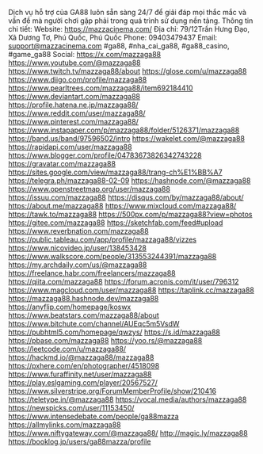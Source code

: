 Dịch vụ hỗ trợ của GA88 luôn sẵn sàng 24/7 để giải đáp mọi thắc mắc và vấn đề mà người chơi gặp phải trong quá trình sử dụng nền tảng.
Thông tin chi tiết:
Website: <a href="https://mazzacinema.com/">https://mazzacinema.com/</a>
Địa chỉ: 79/12Trần Hưng Đạo, Xã Dương Tơ, Phú Quốc, Phú Quốc
Phone: 09403479437
Email: support@mazzacinema.com
#ga88, #nha_cai_ga88, #ga88_casino, #game_ga88
Social:
<a href="https://x.com/mazzaga88">https://x.com/mazzaga88</a>
<a href="https://www.youtube.com/@mazzaga88">https://www.youtube.com/@mazzaga88</a>
<a href="https://www.twitch.tv/mazzaga88/about">https://www.twitch.tv/mazzaga88/about</a>
<a href="https://glose.com/u/mazzaga88">https://glose.com/u/mazzaga88</a>
<a href="https://www.diigo.com/profile/mazzaga88">https://www.diigo.com/profile/mazzaga88</a>
<a href="https://www.pearltrees.com/mazzaga88/item692184410">https://www.pearltrees.com/mazzaga88/item692184410</a>
<a href="https://www.deviantart.com/mazzaga88">https://www.deviantart.com/mazzaga88</a>
<a href="https://profile.hatena.ne.jp/mazzaga88/">https://profile.hatena.ne.jp/mazzaga88/</a>
<a href="https://www.reddit.com/user/mazzaga88/">https://www.reddit.com/user/mazzaga88/</a>
<a href="https://www.pinterest.com/mazzaga88/">https://www.pinterest.com/mazzaga88/</a>
<a href="https://www.instapaper.com/p/mazzaga88/folder/5126371/mazzaga88">https://www.instapaper.com/p/mazzaga88/folder/5126371/mazzaga88</a>
<a href="https://band.us/band/97596502/intro">https://band.us/band/97596502/intro</a>
<a href="https://wakelet.com/@mazzaga88">https://wakelet.com/@mazzaga88</a>
<a href="https://rapidapi.com/user/mazzaga88">https://rapidapi.com/user/mazzaga88</a>
<a href="https://www.blogger.com/profile/04783673826342743228">https://www.blogger.com/profile/04783673826342743228</a>
<a href="https://gravatar.com/mazzaga88">https://gravatar.com/mazzaga88</a>
<a href="https://sites.google.com/view/mazzaga88/trang-ch%E1%BB%A7">https://sites.google.com/view/mazzaga88/trang-ch%E1%BB%A7</a>
<a href="https://telegra.ph/mazzaga88-02-09">https://telegra.ph/mazzaga88-02-09</a>
<a href="https://hashnode.com/@mazzaga88">https://hashnode.com/@mazzaga88</a>
<a href="https://www.openstreetmap.org/user/mazzaga88">https://www.openstreetmap.org/user/mazzaga88</a>
<a href="https://issuu.com/mazzaga88">https://issuu.com/mazzaga88</a>
<a href="https://disqus.com/by/mazzaga88/about/">https://disqus.com/by/mazzaga88/about/</a>
<a href="https://about.me/mazzaga88">https://about.me/mazzaga88</a>
<a href="https://www.mixcloud.com/mazzaga88/">https://www.mixcloud.com/mazzaga88/</a>
<a href="https://tawk.to/mazzaga88">https://tawk.to/mazzaga88</a>
<a href="https://500px.com/p/mazzaga88?view=photos">https://500px.com/p/mazzaga88?view=photos</a>
<a href="https://gitee.com/mazzaga88">https://gitee.com/mazzaga88</a>
<a href="https://sketchfab.com/feed#upload">https://sketchfab.com/feed#upload</a>
<a href="https://www.reverbnation.com/mazzaga88">https://www.reverbnation.com/mazzaga88</a>
<a href="https://public.tableau.com/app/profile/mazzaga88/vizzes">https://public.tableau.com/app/profile/mazzaga88/vizzes</a>
<a href="https://www.nicovideo.jp/user/138453428">https://www.nicovideo.jp/user/138453428</a>
<a href="https://www.walkscore.com/people/313553244391/mazzaga88">https://www.walkscore.com/people/313553244391/mazzaga88</a>
<a href="https://my.archdaily.com/us/@mazzaga88">https://my.archdaily.com/us/@mazzaga88</a>
<a href="https://freelance.habr.com/freelancers/mazzaga88">https://freelance.habr.com/freelancers/mazzaga88</a>
<a href="https://qiita.com/mazzaga88">https://qiita.com/mazzaga88</a>
<a href="https://forum.acronis.com/it/user/796312">https://forum.acronis.com/it/user/796312</a>
<a href="https://www.magcloud.com/user/mazzaga88">https://www.magcloud.com/user/mazzaga88</a>
<a href="https://taplink.cc/mazzaga88">https://taplink.cc/mazzaga88</a>
<a href="https://mazzaga88.hashnode.dev/mazzaga88">https://mazzaga88.hashnode.dev/mazzaga88</a>
<a href="https://anyflip.com/homepage/koswx">https://anyflip.com/homepage/koswx</a>
<a href="https://www.beatstars.com/mazzaga88/about">https://www.beatstars.com/mazzaga88/about</a>
<a href="https://www.bitchute.com/channel/AUEqc5m5VsdW">https://www.bitchute.com/channel/AUEqc5m5VsdW</a>
<a href="https://pubhtml5.com/homepage/qwzys/">https://pubhtml5.com/homepage/qwzys/</a>
<a href="https://s.id/mazzaga88">https://s.id/mazzaga88</a>
<a href="https://pbase.com/mazzaga88">https://pbase.com/mazzaga88</a>
<a href="https://yoo.rs/@mazzaga88">https://yoo.rs/@mazzaga88</a>
<a href="https://leetcode.com/u/mazzaga88/">https://leetcode.com/u/mazzaga88/</a>
<a href="https://hackmd.io/@mazzaga88/mazzaga88">https://hackmd.io/@mazzaga88/mazzaga88</a>
<a href="https://pxhere.com/en/photographer/4518098">https://pxhere.com/en/photographer/4518098</a>
<a href="https://www.furaffinity.net/user/mazzaga88">https://www.furaffinity.net/user/mazzaga88</a>
<a href="https://play.eslgaming.com/player/20567527/">https://play.eslgaming.com/player/20567527/</a>
<a href="https://www.silverstripe.org/ForumMemberProfile/show/210416">https://www.silverstripe.org/ForumMemberProfile/show/210416</a>
<a href="https://teletype.in/@mazzaga88">https://teletype.in/@mazzaga88</a>
<a href="https://vocal.media/authors/mazzaga88">https://vocal.media/authors/mazzaga88</a>
<a href="https://newspicks.com/user/11153450/">https://newspicks.com/user/11153450/</a>
<a href="https://www.intensedebate.com/people/ga88mazza">https://www.intensedebate.com/people/ga88mazza</a>
<a href="https://allmylinks.com/mazzaga88">https://allmylinks.com/mazzaga88</a>
<a href="https://www.niftygateway.com/@mazzaga88/">https://www.niftygateway.com/@mazzaga88/</a>
<a href="http://magic.ly/mazzaga88">http://magic.ly/mazzaga88</a>
<a href="https://booklog.jp/users/ga88mazza/profile">https://booklog.jp/users/ga88mazza/profile</a>
